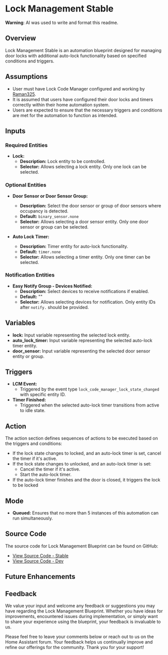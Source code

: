 # Lock Management Stable

**Warning**: AI was used to write and format this readme.

## Overview

Lock Management Stable is an automation blueprint designed for managing door locks with additional auto-lock functionality based on specified conditions and triggers.

## Assumptions

- User must have Lock Code Manager configured and working by [Raman325](https://github.com/raman325/lock_code_manager).
- It is assumed that users have configured their door locks and timers correctly within their home automation system.
- Users are expected to ensure that the necessary triggers and conditions are met for the automation to function as intended.

## Inputs

### Required Entities

- **Lock:**
  - **Description:** Lock entity to be controlled.
  - **Selector:** Allows selecting a lock entity. Only one lock can be selected.

### Optional Entities

- **Door Sensor or Door Sensor Group:**
  - **Description:** Select the door sensor or group of door sensors where occupancy is detected.
  - **Default:** `binary_sensor.none`
  - **Selector:** Allows selecting a door sensor entity. Only one door sensor or group can be selected.

- **Auto Lock Timer:**
  - **Description:** Timer entity for auto-lock functionality.
  - **Default:** `timer.none`
  - **Selector:** Allows selecting a timer entity. Only one timer can be selected.

### Notification Entities

- **Easy Notify Group - Devices Notified:**
  - **Description:** Select devices to receive notifications if enabled.
  - **Default:** ""
  - **Selector:** Allows selecting devices for notification. Only entity IDs after `notify.` should be provided.

## Variables

- **lock:** Input variable representing the selected lock entity.
- **auto_lock_timer:** Input variable representing the selected auto-lock timer entity.
- **door_sensor:** Input variable representing the selected door sensor entity or group.

## Triggers

- **LCM Event:**
  - Triggered by the event type `lock_code_manager_lock_state_changed` with specific entity ID.
- **Timer Finished:**
  - Triggered when the selected auto-lock timer transitions from active to idle state.

## Action

The action section defines sequences of actions to be executed based on the triggers and conditions:

- If the lock state changes to locked, and an auto-lock timer is set, cancel the timer if it's active.
- If the lock state changes to unlocked, and an auto-lock timer is set:
  - Cancel the timer if it's active.
  - Start the auto-lock timer.
- If the auto-lock timer finishes and the door is closed, it triggers the lock to be locked

## Mode

- **Queued:** Ensures that no more than 5 instances of this automation can run simultaneously.

## Source Code

The source code for Lock Management Blueprint can be found on GitHub:

- [View Source Code - Stable](https://github.com/asucrews/ha-blueprints/blob/main/automations/lock_management/lock_management.yaml)
- [View Source Code - Dev](https://github.com/asucrews/ha-blueprints/blob/main/automations/lock_management/dev/lock_management_dev.yaml)

## Future Enhancements

## Feedback

We value your input and welcome any feedback or suggestions you may have regarding the Lock Management Blueprint. Whether you have ideas for improvements, encountered issues during implementation, or simply want to share your experience using the blueprint, your feedback is invaluable to us.

Please feel free to leave your comments below or reach out to us on the Home Assistant forum. Your feedback helps us continually improve and refine our offerings for the community. Thank you for your support!
